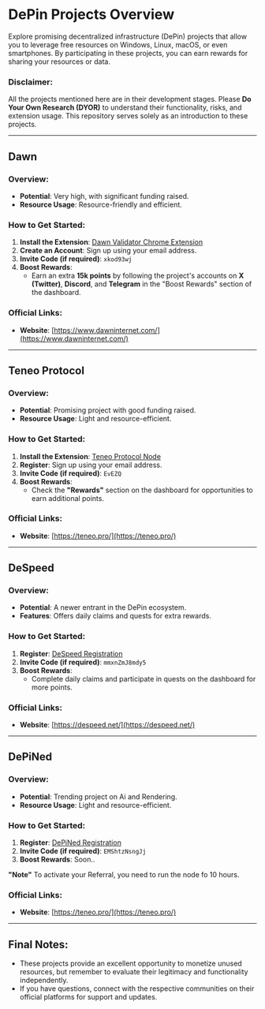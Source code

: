 # DePin Projects Overview

Explore promising decentralized infrastructure (DePin) projects that allow you to leverage free resources on Windows, Linux, macOS, or even smartphones. By participating in these projects, you can earn rewards for sharing your resources or data.

### Disclaimer:
All the projects mentioned here are in their development stages. Please **Do Your Own Research (DYOR)** to understand their functionality, risks, and extension usage. This repository serves solely as an introduction to these projects.

---

## Dawn

### Overview:
- **Potential**: Very high, with significant funding raised.
- **Resource Usage**: Resource-friendly and efficient.

### How to Get Started:
1. **Install the Extension**: [Dawn Validator Chrome Extension](https://chromewebstore.google.com/detail/dawn-validator-chrome-ext/fpdkjdnhkakefebpekbdhillbhonfjjp?authuser=0&hl=en)  
2. **Create an Account**: Sign up using your email address.  
3. **Invite Code (if required)**: `xkod93wj`  
4. **Boost Rewards**:  
   - Earn an extra **15k points** by following the project's accounts on **X (Twitter)**, **Discord**, and **Telegram** in the "Boost Rewards" section of the dashboard.

### Official Links:
- **Website**: [https://www.dawninternet.com/](https://www.dawninternet.com/)

---

## Teneo Protocol

### Overview:
- **Potential**: Promising project with good funding raised.
- **Resource Usage**: Light and resource-efficient.

### How to Get Started:
1. **Install the Extension**: [Teneo Protocol Node](https://teneo.pro/community-node)  
2. **Register**: Sign up using your email address.  
3. **Invite Code (if required)**: `EvEZQ`  
4. **Boost Rewards**:  
   - Check the **"Rewards"** section on the dashboard for opportunities to earn additional points.

### Official Links:
- **Website**: [https://teneo.pro/](https://teneo.pro/)

---

## DeSpeed

### Overview:
- **Potential**: A newer entrant in the DePin ecosystem.
- **Features**: Offers daily claims and quests for extra rewards.

### How to Get Started:
1. **Register**: [DeSpeed Registration](https://app.despeed.net/register?ref=mmxnZmJ8mdy5)  
2. **Invite Code (if required)**: `mmxnZmJ8mdy5`  
3. **Boost Rewards**:  
   - Complete daily claims and participate in quests on the dashboard for more points.

### Official Links:
- **Website**: [https://despeed.net/](https://despeed.net/)

---

## DePiNed

### Overview:
- **Potential**: Trending project on Ai and Rendering.
- **Resource Usage**: Light and resource-efficient.

### How to Get Started:
1. **Register**: [DePiNed Registration](https://app.depined.org/onboarding)    
2. **Invite Code (if required)**: `EMShtzNsngJj`  
4. **Boost Rewards**: Soon.. 

**"Note"** To activate your Referral, you need to run the node fo 10 hours.

### Official Links:
- **Website**: [https://teneo.pro/](https://teneo.pro/)

---
## Final Notes:
- These projects provide an excellent opportunity to monetize unused resources, but remember to evaluate their legitimacy and functionality independently.
- If you have questions, connect with the respective communities on their official platforms for support and updates.
